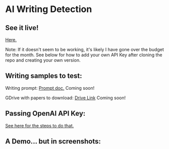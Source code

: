 # AI Writing Detection

## See it live!
[Here.](https://ai-writing-detection-7cvpizdtfonqn2sevysgos.streamlit.app/)

Note: If it doesn't seem to be working, it's likely I have gone over the budget for the month. See below for how to add your own API Key after cloning the repo and creating your own version.

## Writing samples to test:
Writing prompt:
[Prompt doc.](#) Coming soon!

GDrive with papers to download:
[Drive Link](#) Coming soon!

## Passing OpenAI API Key:
[See here for the steps to do that.](https://discuss.streamlit.io/t/struggling-with-setting-openai-api-using-streamlit-secrets/37959/4)

## A Demo... but in screenshots:
